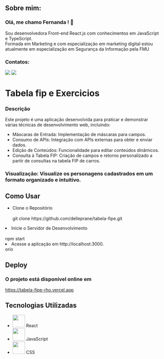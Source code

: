 ## Sobre mim: 
### Olá, me chamo Fernanda ! 👋 
 Sou desenvolvedora Front-end React.js com conhecimentos em JavaScript e TypeScript. </br>
 Formada em Marketing e com especialização em marketing digital estou atualmente em especialização em Segurança da Informação pela FMU
### Contatos:

<div>
<a href = "mailto:fernandadelleprane@gmail.com"><img loading="lazy" src="https://img.shields.io/badge/Gmail-D14836?style=for-the-badge&logo=gmail&logoColor=white" target="_blank" ></a>
<a href="https://www.linkedin.com/in/fernanda-delleprane" target="_blank"><img loading="lazy" src="https://img.shields.io/badge/-LinkedIn-%230077B5?style=for-the-badge&logo=linkedin&logoColor=white" target="_blank"></a>   
</div>

# Tabela fip e Exercicios
### Descrição
Este projeto é uma aplicação desenvolvida para praticar e demonstrar várias técnicas de desenvolvimento web, incluindo:
<ul>
<li>
  Máscaras de Entrada: Implementação de máscaras para campos.
</li>
<li>
  Consumo de APIs: Integração com APIs externas para obter e enviar dados.
</li>
<li>
  Edição de Conteúdos: Funcionalidade para editar conteúdos dinâmicos.
</li>
<li>
  Consulta à Tabela FIP: Criação de campos e retorno personalizado a partir de consultas na tabela FIP de carros.
</li>
</ul>


### Visualização: Visualize os personagens cadastrados em um formato organizado e intuitivo.
## Como Usar
<ul>
  <li>Clone o Repositório </li></br> git clone https://github.com/delleprane/tabela-fipe.git</li></ul>
  
<li>Inicie o Servidor de Desenvolvimento </li></br>npm start</li>

<li>Acesse a aplicação em http://localhost:3000.</li>
</ul>
orio

## Deploy
### O projeto está disponível online em </br>
https://tabela-fipe-rho.vercel.app


## Tecnologias Utilizadas
<ul>
 <li><img loading="lazy" src="https://cdn.jsdelivr.net/gh/devicons/devicon@latest/icons/react/react-original.svg" width="40" height="40"/> React</li> 
  <li><img loading="lazy" src="https://cdn.jsdelivr.net/gh/devicons/devicon@latest/icons/javascript/javascript-original.svg"  width="40" height="40" />
 JavaScript</li>
<li><img  loading="lazy" src="https://cdn.jsdelivr.net/gh/devicons/devicon@latest/icons/css3/css3-original.svg"   width="40" height="40" />
CSS</li>
</ul>

